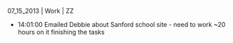07_15_2013 | Work | ZZ 
* 14:01:00
Emailed Debbie about Sanford school site - need to work ~20 hours on it finishing the tasks
